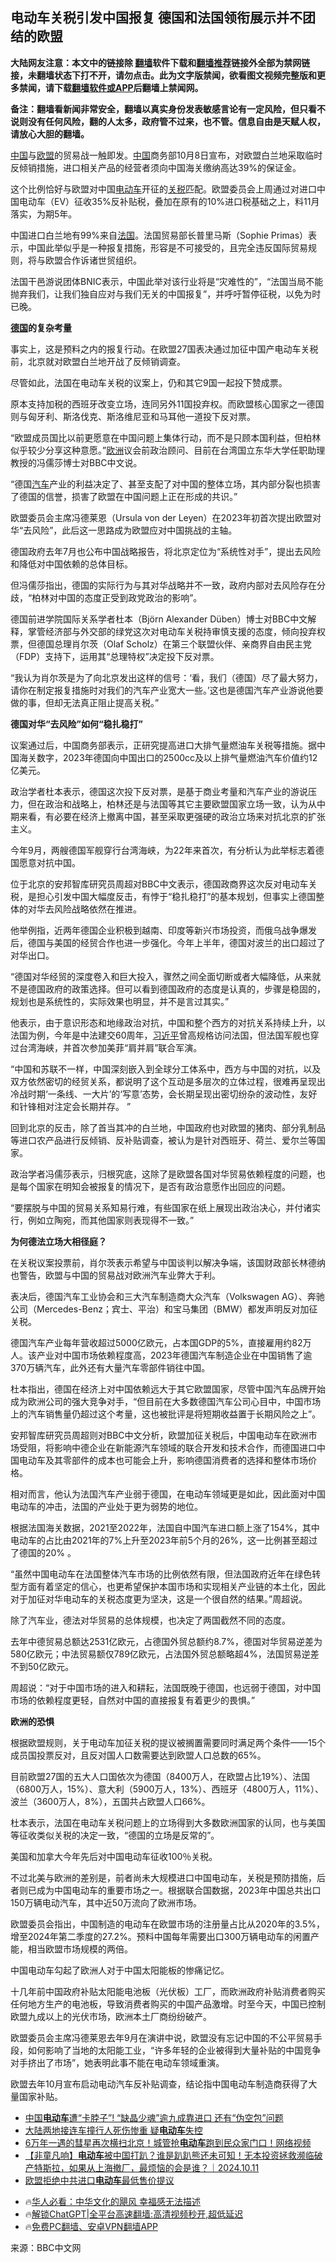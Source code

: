  <!-- 面包屑导航 --> <h2>电动车关税引发中国报复 德国和法国领衔展示并不团结的欧盟</h2> <p class="notice"><b>大陆网友注意：本文中的链接除 <a href="https://github.com/bannedbook/fanqiang" >翻墙</a>软件下载和<a href="https://github.com/killgcd/justmysocks/blob/master/README.md">翻墙推荐</a>链接外全部为禁网链接，未翻墙状态下打不开，请勿点击。此为文字版禁闻，欲看图文视频完整版和更多禁闻，请下载<a href="https://github.com/bannedbook/fanqiang">翻墙软件或APP</a>后翻墙上禁闻网。</p><p>备注：翻墙看新闻非常安全，翻墙以真实身份发表敏感言论有一定风险，但只看不说则没有任何风险，翻的人太多，政府管不过来，也不管。信息自由是天赋人权，请放心大胆的翻墙。</b></p>  <div class="entry"> <p><span class='wp_keywordlink_affiliate'><a href="https://www.bannedbook.org/" title="中国" target="_blank">中国</a></span>与<a href="https://www.bannedbook.org/bnews/tag/%e6%ac%a7%e7%9b%9f/" class="st_tag internal_tag" rel="tag" title="标签 欧盟 下的日志">欧盟</a>的贸易战一触即发。<a href="https://www.bannedbook.org/bnews/tag/%E4%B8%AD%E5%9B%BD/" class="st_tag internal_tag" rel="tag" title="标签 中国 下的日志">中国</a>商务部10月8日宣布，对欧盟白兰地采取临时反倾销措施，进口相关产品的经营者须向中国海关缴纳高达39%的保证金。</p> <p>这个比例恰好与欧盟对中国<a href="https://www.bannedbook.org/bnews/tag/%E7%94%B5%E5%8A%A8%E8%BD%A6/" class="st_tag internal_tag" rel="tag" title="标签 电动车 下的日志">电动车</a>开征的<a href="https://www.bannedbook.org/bnews/tag/%e5%85%b3%e7%a8%8e/" class="st_tag internal_tag" rel="tag" title="标签 关税 下的日志">关税</a>匹配。欧盟委员会上周通过对进口中国电动车（EV）征收35%反补贴税，叠加在原有的10%进口税基础之上，料11月落实，为期5年。</p> <p>中国进口白兰地有99%来自<a href="https://www.bannedbook.org/bnews/tag/%e6%b3%95%e5%9b%bd/" class="st_tag internal_tag" rel="tag" title="标签 法国 下的日志">法国</a>。法国贸易部长普里马斯（Sophie Primas）表示，中国此举似乎是一种报复措施，形容是不可接受的，且完全违反国际贸易规则，将与欧盟合作诉诸世贸组织。</p> <p>法国干邑游说团体BNIC表示，中国此举对该行业将是“灾难性的”，“法国当局不能抛弃我们，让我们独自应对与我们无关的中国报复”，并呼吁暂停征税，以免为时已晚。</p> <p><strong><a href="https://www.bannedbook.org/bnews/tag/%e5%be%b7%e5%9b%bd/" class="st_tag internal_tag" rel="tag" title="标签 德国 下的日志">德国</a>的复杂考量</strong></p> <p>事实上，这是预料之内的报复行动。在欧盟27国表决通过加征中国产电动车关税前，北京就对欧盟白兰地开战了反倾销调查。</p> <p>尽管如此，法国在电动车关税的议案上，仍和其它9国一起投下赞成票。</p> <p>原本支持加税的西班牙改变立场，连同另外11国投弃权。而欧盟核心国家之一德国则与匈牙利、斯洛伐克、斯洛维尼亚和马耳他一道投下反对票。</p> <p>“欧盟成员国比以前更愿意在中国问题上集体行动，而不是只顾本国利益，但柏林似乎较少分享这种意愿。”<a href="https://www.bannedbook.org/bnews/tag/%e6%ac%a7%e6%b4%b2/" class="st_tag internal_tag" rel="tag" title="标签 欧洲 下的日志">欧洲</a>议会前政治顾问、目前在台湾国立东华大学任职助理教授的冯儒莎博士对BBC中文说。</p> <p>“德国<a href="https://www.bannedbook.org/bnews/tag/%e6%b1%bd%e8%bd%a6/" class="st_tag internal_tag" rel="tag" title="标签 汽车 下的日志">汽车</a>产业的利益决定了、甚至支配了对中国的整体立场，其内部分裂也损害了德国的信誉，损害了欧盟在中国问题上正在形成的共识。”</p> <p>欧盟委员会主席冯德莱恩（Ursula von der Leyen）在2023年初首次提出欧盟对华“去风险”，此后这一思路成为欧盟应对中国挑战的主轴。</p> <p>德国政府去年7月也公布中国战略报告，将北京定位为“系统性对手”，提出去风险和降低对中国依赖的总体目标。</p>  <p>但冯儒莎指出，德国的实际行为与其对华战略并不一致，政府内部对去风险存在分歧，“柏林对中国的态度正受到政党政治的影响”。</p> <p>德国前进学院国际关系学者杜本（Björn Alexander Düben）博士对BBC中文解释，掌管经济部与外交部的绿党这次对电动车关税持审慎支援的态度，倾向投弃权票，但德国总理肖尔茨（Olaf Scholz）在第三个联盟伙伴、亲商界自由民主党（FDP）支持下，运用其“总理特权”决定投下反对票。</p> <p>“我认为肖尔茨是为了向北京发出这样的信号：‘看，我们（德国）尽了最大努力，请你在制定报复措施时对我们的汽车产业宽大一些。’这也是德国汽车产业游说他要做的事，但却无法真正阻止提高关税。”</p> <p><strong>德国对华“去风险”如何“稳扎稳打”</strong></p> <p>议案通过后，中国商务部表示，正研究提高进口大排气量燃油车关税等措施。据中国海关数字，2023年德国向中国出口的2500cc及以上排气量燃油汽车价值约12亿美元。</p> <p>政治学者杜本表示，德国这次投下反对票，是基于商业考量和汽车产业的游说压力，但在政治和战略上，柏林还是与法国等其它主要欧盟国家立场一致，认为从中期来看，有必要在经济上撤离中国，甚至采取更强硬的政治立场来对抗北京的扩张主义。</p> <p>今年9月，两艘德国军舰穿行台湾海峡，为22年来首次，有分析认为此举标志着德国愿意对抗中国。</p> <p>位于北京的安邦智库研究员周超对BBC中文表示，德国政商界这次反对电动车关税，是担心引发中国大幅度反击，有悖于“稳扎稳打”的基本规划，但事实上德国整体的对华去风险战略依然在推进。</p> <p>他举例指，近两年德国企业积极到越南、印度等新兴市场投资，而俄乌战争爆发后，德国与美国的经贸合作也进一步强化。今年上半年，德国对波兰的出口超过了对华出口。</p> <p>“德国对华经贸的深度卷入和巨大投入，骤然之间全面切断或者大幅降低，从来就不是德国政府的政策选择。但可以看到德国政府的态度是认真的，步骤是稳固的，规划也是系统性的，实际效果也明显，并不是言过其实。”</p> <p>他表示，由于意识形态和地缘政治对抗，中国和整个西方的对抗关系持续上升，以法国为例，今年是中法建交60周年，<a href="https://www.bannedbook.org/bnews/tag/%e4%b9%a0%e8%bf%91%e5%b9%b3/" class="st_tag internal_tag" rel="tag" title="标签 习近平 下的日志">习近平</a>曾高规格访问法国，但法国军舰也穿过台湾海峡，并首次参加美菲“肩并肩”联合军演。</p> <p>“中国和苏联不一样，中国深刻嵌入到全球分工体系中，西方与中国的对抗，以及双方依然密切的经贸关系，都说明了这个互动是多层次的立体过程，很难再呈现出冷战时期‘一条线、一大片’的‘写意’态势，会长期呈现出密切纷杂的波动性，友好和针锋相对注定会长期并存。 ”</p>  <p>回到北京的反击，除了首当其冲的白兰地，中国政府也对欧盟的猪肉、部分乳制品等进口农产品进行反倾销、反补贴调查，被认为是针对西班牙、荷兰、爱尔兰等国家。</p> <p>政治学者冯儒莎表示，归根究底，这除了是欧盟各国对华贸易依赖程度的问题，也是每个国家在明知会被报复的情况下，是否有政治意愿作出回应的问题。</p> <p>“要摆脱与中国的贸易关系知易行难，有些国家在纸上展现出政治决心，并付诸实行，例如立陶宛，而其他国家则表现得不一致。”</p> <p><strong>为何德法立场大相径庭？</strong></p> <p>在关税议案投票前，肖尔茨表示希望与中国谈判以解决争端，该国财政部长林德纳也警告，欧盟与中国的贸易战对欧洲汽车业弊大于利。</p> <p>表决后，德国汽车工业协会和三大汽车制造商大众汽车（Volkswagen AG）、奔驰公司（Mercedes-Benz；宾士、平治）和宝马集团（BMW）都发声明反对加征关税。</p> <p>德国汽车产业每年营收超过5000亿欧元，占本国GDP的5%，直接雇用约82万人。该产业对中国市场依赖程度高，2023年德国汽车制造企业在中国销售了逾370万辆汽车，此外还有大量汽车零部件销往中国。</p> <p>杜本指出，德国在经济上对中国依赖远大于其它欧盟国家，尽管中国汽车品牌开始成为欧洲公司的强大竞争对手，“但目前在大多数德国汽车公司心目中，中国市场上的汽车销售量仍超过这个考量，这也被批评是将短期收益置于长期风险之上”。</p> <p>安邦智库研究员周超则对BBC中文分析，欧盟加征关税后，中国电动车在欧洲市场受阻，将影响中德企业在新能源汽车领域的联合开发和技术合作，而德国进口中国电动车及其零部件的成本也可能会上升，影响德国消费者的选择和整体市场价格。</p> <p>相对而言，他认为法国汽车产业弱于德国，在电动车领域更是如此，因此面对中国电动车的冲击，法国的产业处于更为弱势的地位。</p> <p>根据法国海关数据，2021至2022年，法国自中国汽车进口额上涨了154%，其中电动车的占比由2021年的7%上升至2023年前5个月的26%，这一比例甚至超过了德国的20% 。</p> <p>“虽然中国电动车在法国整体汽车市场的比例依然有限，但法国政府近年在绿色转型方面有着坚定的信心，也更希望保护本国市场和实现相关产业链的本土化，因此对于加征对华电动车的关税态度更为坚决，这是一个很自然的结果。”周超说。</p>  <p>除了汽车业，德法对华贸易的总体规模，也决定了两国截然不同的态度。</p> <p>去年中德贸易总额达2531亿欧元，占德国外贸总额约8.7%，德国对华贸易逆差为580亿欧元；中法贸易额仅789亿欧元，占法国外贸总额略超4%，法国贸易逆差不到50亿欧元。</p> <p>周超说：“对于中国市场的进入和耕耘，法国既晚于德国，也远弱于德国，对中国市场的依赖程度更轻，自然对中国的直接报复有着更少的畏惧。”</p> <p><strong>欧洲的恐惧</strong></p> <p>根据欧盟规则，关于电动车加征关税的提议被搁置需要同时满足两个条件——15个成员国投票反对，且反对国人口数需要达到欧盟人口总数的65%。</p> <p>目前欧盟27国的五大人口国依次为德国（8400万人，在欧盟占比19%）、法国（6800万人，15%）、意大利（5900万人，13%）、西班牙（4800万人，11%）、波兰（3600万人，8%），五国共占欧盟人口66%。</p> <p>杜本表示，法国在电动车关税问题上的立场得到大多数欧洲国家的认同，也与美国等征收类似关税的决定一致，“德国的立场是反常的”。</p> <p>美国和加拿大今年先后对中国电动车征收100％关税。</p> <p>不过北美与欧洲的差别是，前者尚未大规模进口中国电动车，关税是预防措施，后者则已成为中国电动车的重要市场之一。根据联合国数据，2023年中国总共出口150万辆电动汽车，其中近50万流向了欧洲市场。</p> <p>欧盟委员会指出，中国制造的电动车在欧盟市场的注册量占比从2020年的3.5%，增至2024年第二季度的27.2%。预料中国每年需要出口300万辆电动车的闲置产能，相当欧盟市场规模的两倍。</p> <p>中国电动车勾起了欧洲人对于中国太阳能板的惨痛记忆。</p> <p>十几年前中国政府补贴太阳能电池板（光伏板）工厂，而欧洲政府补贴消费者购买任何地方生产的电池板，导致消费者购买的中国产品激增。时至今天，中国已控制欧盟九成以上的光伏市场，欧洲本土厂商纷纷破产。</p>  <p>欧盟委员会主席冯德莱恩去年9月在演讲中说，欧盟没有忘记中国的不公平贸易手段，如何影响了当地的太阳能工业，“许多年轻的企业被得到大量补贴的中国竞争对手挤出了市场”，她表明此事不能在电动车领域重演。</p> <p>欧盟去年10月宣布启动电动汽车反补贴调查，结论指中国电动车制造商获得了大量国家补贴。</p> <!--<div id="taboola-mid-1"></div>--><ul class='op-related-articles' title='相关阅读'> <li><a href='https://www.bannedbook.org/bnews/finance/20241014/2101621.html' target='_blank'>中国<b>电动车</b>遭“卡脖子”! “缺晶少魂”逾九成靠进口 还有“伪空包”问题</a></li> <li><a href='https://www.bannedbook.org/bnews/cbnews/20241014/2101426.html' target='_blank'>大陆两地接连车撞行人死伤惨重 疑<b>电动车</b>失控</a></li> <li><a href='https://www.bannedbook.org/bnews/bannedvideo/20241011/2100535.html' target='_blank'>6万年一遇的彗星再次横扫北京！城管抢<b>电动车</b>跑到民众家门口！网络视频</a></li> <li><a href='https://www.bannedbook.org/bnews/sohnews/20241011/2100491.html' target='_blank'>【非童凡响】<b>电动车</b>被中国打趴？谁是趴趴熊还未可知！无本投资拯救濒临破产特斯拉，如果从上海撤厂，最烦恼的会是谁？｜2024.10.11</a></li> <li><a href='https://www.bannedbook.org/bnews/bannedvideo/20241011/2100293.html' target='_blank'>欧盟拒绝中共进口<b>电动车</b>最低售价提议</a></li> </ul> <ul class="texttj"> <!--<li>🔥<a href="https://www.bannedbook.org/bnews/ssgc/20230219/1850782.html" target="_blank">法国犹太老板：神告诉我们，只有一位中国人能救人类</a></li>--> <li>🔥<a href="https://www.bannedbook.org/bnews/comments/20220220/1694796.html" target="_blank">华人必看：中华文化的飓风 幸福感无法描述</a></li> <li>🔥<a href="https://github.com/bannedbook/fanqiang/wiki/V2ray%E6%9C%BA%E5%9C%BA" target="_blank">解锁ChatGPT|全平台高速翻墙:高清视频秒开,超低延迟</a></li> <li>🔥<a href="https://github.com/bannedbook/fanqiang/wiki/%E7%A6%81%E9%97%BB%E7%BD%91%E5%AE%89%E5%8D%93%E7%BF%BB%E5%A2%99%E6%96%B0%E9%97%BBAPP" target="_blank">免费PC翻墙、安卓VPN翻墙APP</a></li> </ul><p class="src-info">来源：BBC中文网 </p><a name='sharetosocial'></a> <div style="margin-bottom:5px;padding-bottom:5px;clear:both"> <div id="archive-pix-1" class="banner-ads"> <!-- AuctionX Display platform tag START --> <div id="27602x728x90x621x_ADSLOT1" clicktrack="%%CLICK_URL_ESC%%"></div>  <!-- AuctionX Display platform tag END --> </div> <div id="archive-pix-2" class="banner-ads"> <!-- AuctionX Display platform tag START --> <div id="27556x300x250x621x_ADSLOT1" clicktrack="%%CLICK_URL_ESC%%" style="margin:0 auto;text-align:center"></div>  <!-- AuctionX Display platform tag END --> </div> </div>  <div id="archive-pix-1" class="banner-ads"> <!-- AuctionX Display platform tag START --> <div id="27603x728x90x621x_ADSLOT1" clicktrack="%%CLICK_URL_ESC%%"></div>  <!-- AuctionX Display platform tag END --> </div> </div><!--END ENTRY--> 